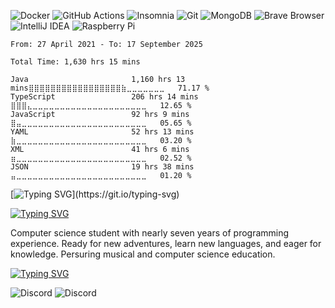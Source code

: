 <p>
  <img alt="Docker" src="https://img.shields.io/badge/-Docker-2496ED?style=flat-square&logo=docker&logoColor=white" />
  <img alt="GitHub Actions" src="https://img.shields.io/badge/-GitHub_Actions-2088FF?style=flat-square&logo=github-actions&logoColor=white" />
  <img alt="Insomnia" src="https://img.shields.io/badge/-Insomnia-4000BF?style=flat-square&logo=insomnia&logoColor=white" />
  <img alt="Git" src="https://img.shields.io/badge/-Git-F05032?style=flat-square&logo=git&logoColor=white" />
  <img alt="MongoDB" src="https://img.shields.io/badge/-MongoDB-47A248?style=flat-square&logo=mongodb&logoColor=white" />
  <img alt="Brave Browser" src="https://img.shields.io/badge/-Brave_Browser-FB542B?style=flat-square&logo=brave&logoColor=white" />
  <img alt="IntelliJ IDEA" src="https://img.shields.io/badge/-IntelliJ_IDEA-000000?style=flat-square&logo=intellijidea&logoColor=white" />
  <img alt="Raspberry Pi" src="https://img.shields.io/badge/-Raspberry_Pi-C51A4A?style=flat-square&logo=raspberrypi&logoColor=white" />
</p>

<!--START_SECTION:wakatimeapi-->

```text
From: 27 April 2021 - To: 17 September 2025

Total Time: 1,630 hrs 15 mins

Java                       1,160 hrs 13 mins⣿⣿⣿⣿⣿⣿⣿⣿⣿⣿⣿⣿⣿⣿⣿⣿⣿⣷⣀⣀⣀⣀⣀⣀⣀   71.17 %
TypeScript                 206 hrs 14 mins ⣿⣿⣿⣄⣀⣀⣀⣀⣀⣀⣀⣀⣀⣀⣀⣀⣀⣀⣀⣀⣀⣀⣀⣀⣀   12.65 %
JavaScript                 92 hrs 9 mins   ⣿⣤⣀⣀⣀⣀⣀⣀⣀⣀⣀⣀⣀⣀⣀⣀⣀⣀⣀⣀⣀⣀⣀⣀⣀   05.65 %
YAML                       52 hrs 13 mins  ⣷⣀⣀⣀⣀⣀⣀⣀⣀⣀⣀⣀⣀⣀⣀⣀⣀⣀⣀⣀⣀⣀⣀⣀⣀   03.20 %
XML                        41 hrs 6 mins   ⣶⣀⣀⣀⣀⣀⣀⣀⣀⣀⣀⣀⣀⣀⣀⣀⣀⣀⣀⣀⣀⣀⣀⣀⣀   02.52 %
JSON                       19 hrs 38 mins  ⣤⣀⣀⣀⣀⣀⣀⣀⣀⣀⣀⣀⣀⣀⣀⣀⣀⣀⣀⣀⣀⣀⣀⣀⣀   01.20 %
```

<!--END_SECTION:wakatimeapi-->

[![Typing SVG](https://readme-typing-svg.demolab.com?font=Fira+Code&pause=1000&color=5849BE&width=435&lines=STEAMW0RKS%3F;Plugin+Developer;Seven+years+of+experience.)](https://git.io/typing-svg)

[![Typing SVG](https://readme-typing-svg.demolab.com?font=Fira+Code&duration=15000&color=5849BE&width=435&lines=About%3F)](https://git.io/typing-svg)
<p>Computer science student with nearly seven years of programming experience. Ready for new adventures, learn new languages, and eager for knowledge. Persuring musical and computer science education.</p>

[![Typing SVG](https://readme-typing-svg.demolab.com?font=Fira+Code&duration=15000&color=4A3D9F&width=435&lines=Contact%3F)](https://git.io/typing-svg)
<p>
  <img alt="Discord" src="https://img.shields.io/badge/-steamworks.-7289DA?style=flat-square&logo=discord&logoColor=white" />
  <img alt="Discord" src="https://img.shields.io/badge/-imsteamworks@gmail.com-bb001b?style=flat-square&logo=gmail&logoColor=white" />
</p>
